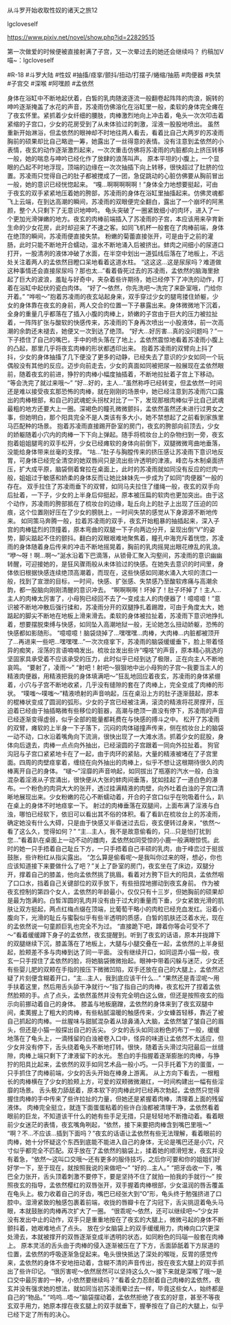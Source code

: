 从斗罗开始收取性奴的诸天之旅12

lgcloveself

https://www.pixiv.net/novel/show.php?id=22829515

第一次做爱的时候便被直接射满了子宫，又一次晕过去的她还会继续吗？
约稿加V喵~：lgcloveself

#R-18
#斗罗大陆
#性奴
#抽搐/痉挛/颤抖/扭动/打摆子/蜷缩/抽筋
#肉便器
#失禁
#子宫交
#深喉
#阿嘿颜
#孟依然


身体在浴缸中不断地起伏着，白皙的乳肉随波逐流一般翻卷起阵阵的肉浪，婉转的呻吟逐渐掩盖了水花的声音，苏凌雨仿佛溶化在浴缸里一般，柔软的身体完全瘫在了夜玄怀里。紧抓着少女纤细的腰肢，肉棒激烈地向上冲击着，龟头一次次叩击着紧缩的子宫口，少女的花房受到了从未体验过的刺激，淫液一股股地喷出。
虽然重新开始淋浴，但孟依然的眼神却不时地往两人看去，看着比自己大两岁的苏凌雨胸前的硕果却比自己略逊一筹，她露出了一丝得意的表情。没有注意到孟依然的小表情，夜玄的动作逐渐激烈起来，一次次重击仿佛将苏凌雨的内脏都向上挤压转移一般，她的喘息与呻吟已经化作了放肆的浪荡叫声。
原本平坦的小腹上，一个显眼的凸起不时地浮现，顶端的边缘在一次次抽插下向上转移，很快超过了肚脐的位置。苏凌雨只觉得自己的肚子都被搅成了一团，急促跳动的心脏仿佛要从胸前冒出一般，她的意识已经恍惚起来。
“嘎…啊啊啊啊啊！”身体全力地想要挺起，可由于夜玄的双手紧紧地压着她的胯部，苏凌雨的身体在浴缸里抽搐起来。仿佛灵魂都飞上云端，在到达高潮的瞬间，苏凌雨的双眼便完全翻白，露出了一个崩坏的阿黑颜，整个人只剩下了无意识地呻吟。
龟头突破了一圈紧致细小的肉环，进入了一个更加光滑弹嫩的地方。夜玄的肉棒前端插入了苏凌雨的子宫，本应该用来孕育新生命的少女花房，此时却迎来了不速之客。如同飞机杯一般套在了肉棒前端，身体在绝顶的瞬间，苏凌雨便直接失禁。
粉嫩的菊蕾直接张开，可是由于之前的灌肠，此时只能不断地开合蠕动，温水不断地涌入后被挤出。蚌肉之间细小的尿道口打开，一股清冽的液体冲破了水面，在半空中划出一道弧线后落在了地板上，不远处关注着两人的孟依然目瞪口呆地看着这道水柱。
“这这这…这是尿尿吗？难道做这种事情还会直接尿尿吗？那也太…”看着昏死过去的苏凌雨，孟依然的脑海里掀起了巨大的波浪，羞耻与好奇中，夹杂着些许期待，她已经停下了冲洗的动作，盯着在浴缸中起伏的瓷白肉体。
“好了～依然，你先洗吧～洗完了来卧室哦，门给你开着。”
“哗啦～”抱着苏凌雨的夜玄站起身来，双手穿过少女的腿弯搂住娇躯，少女的身体靠在夜玄的身前，两人交合的位置一下子暴露出来。身体微微地下沉着，全身的重量几乎都落在了插入小腹的肉棒上，娇嫩的子宫由于巨大的压力被拉扯着，一阵阵扩张与酸软的快感传来，苏凌雨的下身再次喷出一小股液体，前一次高潮的余韵还未褪去，她便又一次到达了绝顶。
“好大…好厉害…真的没问题吗？”一下子捂住了自己的嘴巴，手中的喷头落在了地上，孟依然震惊地看着苏凌雨小腹上的凸起，那里几乎将夜玄肉棒的形状都透印出来。
抱着苏凌雨的双臂向上抖了抖，少女的身体抽搐了几下便没了更多的动静，已经失去了意识的少女如同一个玩偶般没有其他的反应。迈步向前走去，少女的真面如同被把尿一般展现在孟依然眼前，随着夜玄的前进，狰狞的肉棒小幅度抽插着，不断地拉扯着子宫上下移动。
“等会洗完了就过来哦～”
“好…好的，主人…”虽然称呼已经转变，但孟依然一时间还是难以接受夜玄那恐怖的肉棒，就在刚刚的场景中，她已经注意到苏凌雨穴口露出的肉棒根部，和自己的武魂蛇头拐杖对比了一下，发现那根肉棒似乎比自己武魂最粗的地方还要大上一圈。深褐色的瞳孔微微颤抖，孟依然虽然还未进行过男女之事，但她明白，那个阳具完全不是人类该有多大小，她不禁想起了之前看到家族里马匹配种的场景。
抱着苏凌雨直接踢开卧室的房门，夜玄的胯部向前顶去，少女的娇躯随着小穴内的肉棒一下下向上弹起。随手将梳妆台上的杂物扫到一旁，夜玄抱着姐姐腿弯的双手松开，少女已经瘫软的身体向前倒下，双腿微微弯曲地垂落，没能给身体带来丝毫的支撑。
“咕…”肚子与胸膛传来的挤压感让苏凌雨下意识地反胃，可身体已经完全清空的她双唇间只是流出些许透明的津液。峰峦与木制桌面挤压，扩大成平原，脑袋侧着耷拉在桌面上，此时的苏凌雨就如同没有反应的烂肉一般，姐姐过于敏感和娇柔的身体反而让她比妹妹先一步成为了如同“肉便器”一般的存在。
双手拉住了苏凌雨垂下的双臂，如同马夫拉住了缰绳一般，夜玄的双手向后扯着，一下子，少女的上半身后仰挺起，原本被压扁的软肉也更加突出。由于这个动作，苏凌雨的胯部抵在了梳妆台的边缘，耻丘向上的肚子上出现了压迫的凹痕，这个位置刚好压在了少女的膀胱上，一时间失禁的感觉从下身源源不断地传来。
如同策马奔腾一般，拉着苏凌雨的双手，夜玄开始粗暴的抽插起来，深入子宫的肉棒猛烈的顶撞着，原本弯曲的双腿一下子向两边分开，呈现出倒“V”的姿势，脚尖踮起不住的颤抖。翻白的双眼艰难地聚焦着，瞳孔中海充斥着恍惚，苏凌雨的身体随着身后传来的冲击不断地摇晃着，胸前的乳肉摇晃出眼花缭乱的乳浪。
“咿～呀！啊…啊～”涎水沿着下巴滴落，从锁骨汇聚入沟壑间，苏凌雨的意识幽幽转醒，可迎接她的，是狂风骤雨般从未体验过的快感。在她失去意识的时间里，身体依旧根据快感连续绝顶高潮着，而现在，这些快感如同潮水涌入大坝的溃口一般，找到了宣泄的目标，一时间，快感、扩张感、失禁感乃至酸软疼痛与高潮余韵，都一股脑向刚刚清醒的意识冲去。
“啊啊啊啊！坏掉了！肚子坏掉了！主人…主人的肉棒太厉害了，小母狗已经回不去了～变成主人的肉便器了！噫噫噫！”意识被不断地冲散后强行揉和，苏凌雨分开的双腿挣扎着踢蹬，可由于角度太大，她踮起的脚尖不断地在地板上滑来滑去。柔软的身体被拉扯着，苏凌雨下意识地挣扎着，想要摆脱束缚与快感，如同坠入高潮地狱一般，无论她怎么扭动娇躯，恐怖的快感都如影随形。
“噫噫噫！脑袋烧掉了…嘿嘿嘿…肉棒，大肉棒…内脏都被顶开了…再进来一些吧…嘿嘿嘿…”一次次痉挛下，苏凌雨的脑袋缓缓垂下，脸上带着怪异的痴笑，淫荡的言语喃喃发出。梳妆台发出些许“嘎吱”的声音，原本精心挑选的坚固家具承受着不应该承受的压力，此时似乎已经到达了极限，正在向主人不断地哀鸣。
“要射了，凌雨～”
“射吧！射吧～狠狠地中出小母狗的子宫～我要当主人的精液肉便器，用精液把我的身体填满吧～”狂乱地回应着夜玄，苏凌雨的身体紧绷着，小穴与子宫不断地收紧，几乎没有缝隙的套在了肉棒上，完全变成了肉棒的形状。
“噗嗤～噗嗤～”精液喷射的声音响起，压在桌沿上方的肚子逐渐鼓起，原本的棍棒状变成了圆润的弧形。少女的子宫已经被注满，滚烫的精液将花房撑开，压迫着已经由于抽插略微有些移位的脏器，高潮与绝顶一直没有停下，苏凌雨的声音已经逐渐变得虚弱，似乎全部的能量都耗费在与快感的搏斗之中。
松开了苏凌雨的双臂，瘫软的上半身一下子落下，沉闷的肉体碰撞声传来，侧在梳妆台上的脑袋一动不动，口水沿着嘴角向下流淌，很快出现了一大滩水渍。抓着少女的屁股，身体向后退去，肉棒一点点向外抽出，已经滚圆的子宫跟着一同向外拉扯着。
狗官沟冠与子宫口紧紧地卡在了一起，由于肉环的紧贴，大量的精液被堵在了子宫里面。四周的肉壁痉挛着，缠绕在向外抽出的肉棒上，似乎不想让这根期待很久的肉棒离开自己的身体。
“啵～”淫靡的声音响起，如同拔出了瓶塞的汽水一般，白浊混杂着淫液从子宫涌出，很快便从大张的蚌肉间垂落，犹如挂起了一道白色的瀑布。一个粉色的肉洞大大的张开，透过挂满精液的肉壁，向外吐着白浊的子宫口清晰地展现出来。少女粉嫩的花心不断蠕动着，开合的子宫口似乎在吮吸着什么，趴在桌上的身体不时地痉挛一下。
射过的肉棒垂落在双腿间，上面布满了淫液与白浊，哪怕已经软下，依旧可以看出其不俗的体积。看了看趴在梳妆台上的苏凌雨，确定她没有什么大碍，只是由于快感又半昏迷过去后，夜玄便转过身来，“依然～看了这么久，觉得如何？”
“主…主人，我不是故意偷看的，只…只是怕打扰到您…”看着趴在桌面上一动不动的雌肉，孟依然如同受惊的小鹿一般满眼惊慌。此时的她一只手捂着自己耻丘下方，一只手捂着自己丰硕的乳肉，由于峰峦过于挺拔鼓胀，些许粉红从指尖露出。
“怎么算是偷看呢～是我叫你过来的呀，想必，你也应该知道接下来要做什么了吧？”关上了卧室的房门，夜玄坐在了床边，双腿分开，撑着自己的膝盖，他向孟依然挑了挑眉。看着对方胯下巨大的阳具，孟依然咽了口口水，挡着自己关键部位的双手放下，有些扭捏地挪动到夜玄身前。
作为被夜玄控制的第四个女人，孟依然的年龄最小，仅仅只有十三岁，但她胸前的硕果却是最为饱满的。白皙浑圆的乳肉并没有由于过大的重量而下垂，少女紧致光滑的肌肤让双方挺起，两点红梅点缀在顶端，比葡萄干略小的肉粒已经充血发红。沿着小腹向下，光滑的耻丘与蜜裂似乎有些半透明的质感，白皙的肌肤还泛着水光，现在的孟依然说一句童颜巨乳也完全不为过。
“直接跪下吧，蹲着你等会可受不了～”看着缓缓蹲下身子的孟依然，夜玄提醒到。听到了夜玄的话语，原本并拢蹲下的双腿继续下沉，膝盖落在了地板上，大腿与小腿交叠在一起，孟依然的上半身挺起，脸颊差不多与肉棒到达了同一平面。
没有继续开口，如同逗弄小猫一般，夜玄一只手捏住了孟依然的脸，将她脑袋微微抬起。眼神中带着闪躲与迷茫，少女还有些婴儿肥的双颊在手指的按压下微微凹陷，双手还放在自己的大腿上，孟依然迟疑了片刻便含糊着开口，“主…主人，我到底应该干什么…”
“果然还是青涩呢～用手扶着这里，然后用舌头舔干净就行～”指了指自己的肉棒，夜玄松开了捏着孟依然脸颊的手。点了点头，孟依然虽然并没有完全明白这么做，但还是按照夜玄的指示向前挪动着自己的身体。
膝盖与地板磨蹭，孟依然的身体来到了夜玄双腿中间，柔荑握上了粗大的肉棒，有些粘腻温暖的触感传来，少女螓首轻移，靠近了被自己抓起的肉棒。一丝腥味与甜腻混杂着从琼鼻涌入大脑，孟依然皱了皱自己的眉头，但还是小猫一般探出自己的舌尖。
少女的舌头如同淡粉色的布丁一般，缓缓地落在了龟头上，一滴残留的白浊被卷入口中，怪异的味道让孟依然不太适应，但少女并没有停下，舌头绕着龟头不断地打转。很快，随着舌头滑过沟冠最后一丝缝隙，肉棒上端只剩下了津液留下的水光。
葱白的手指握着逐渐膨胀的肉棒，与狰狞的阳具比起来，孟依然的双手如同艺术品一般小巧。一只手托着下方的蛋蛋，一只手抓住了肉棒前端，少女的舌头开始在棒身上游离。
从上方向下看去，一根粗长的肉棒横在了少女的脸颊上方，可爱的双颊微微潮红，一时间构建出一幅有些淫靡的场景。
舌头极力舔舐着，原本软下的肉棒此时已经再次勃起，孟依然只觉得握住肉棒的手中传来了些许拉扯的力量，但她还是紧握着肉棒，清理着上面的残留液体。
肉棒完全挺立，就连下面蛋蛋粘着的些许白浊都被清理干净，孟依然看着眼前的巨龙，不知道该干什么的她有些手足无措，只是轻轻地不断撸动着。看着眼前少女迷茫的表情，夜玄嘴角咧起，“依然，接下来要把肉棒含到嘴巴里哦～”
“啊？不…不应该…插到下面吗？”夜玄的话语让孟依然有些无法理解，看着眼前的肉棒，她十分怀疑这个东西到底能不能进入自己的身体，无论是嘴巴还是小穴，尺寸似乎都完全不匹配。双手放在了孟依然的脑袋上，揉着她的顺滑短发，夜玄并没有着急，“依然～这叫口交哦～还有更多的服侍技巧，之后你可要和你的姐姐们好好学一下，至于现在，就按照我说的来做吧～”
“好的…主人。”
“把牙齿收一下，嘴巴全力张开，舌头顶着刺激不要停下，要是坚持不住了就拍一拍我的手就行～”
按照夜玄的指导，孟依然樱红的双唇张开，双手握着肉棒根部，少女温润的唇舌覆盖在龟头上。极力收着自己的牙齿，嘴巴已经张大到“O”形，龟头终于勉强挤进了口腔中。湿滑紧致的触感包裹着前端，收拢的唇瓣卡在了沟冠下，舌尖挑逗着龟头马眼，本就鼓胀的肉棒再次扩大了一圈。
“很乖呢～依然，还可以继续吧～”少女并没有发出中止的动作，双手只是重重地按在了夜玄的大腿上，微微弓起的身体不断颤抖着，她艰难地点了点头。
放在少女脑袋上的双手缓缓用力，肉棒向口穴更深处滑去，本就被撑开的双唇逐渐变成半透明的状态，如同粉色的玛瑙一般套在肉棒上。
原本灵活的舌头由于肉棒的侵入逐渐被压在了下方，舌面舔舐着下方尿道的位置，孟依然的呼吸逐渐急促起来。龟头很快抵达了深处的喉咙，反胃的感觉传来，孟依然的身体不安地扭动着，含糊不清的声音传出，按在夜玄大腿上的双手抓出了些许印记。
“很厉害呢～依然居然可以坚持这么久～接下来就是深喉了哦～是口交中最厉害的一种，小依然要继续吗？”看着全力忍耐着自己肉棒的孟依然，夜玄并没有强求她的想法，就如同当初苏凌雨晕过去一样，毕竟这些女人，始终都是自己的“物品。”
“呜呜…唔～”脑袋摆动着，孟依然拒绝了夜玄的好意，甚至不等夜玄双手用力，她原本撑在夜玄腿上的双手就垂下，握拳按在了自己的大腿上，似乎已经下定了所有的决心。
